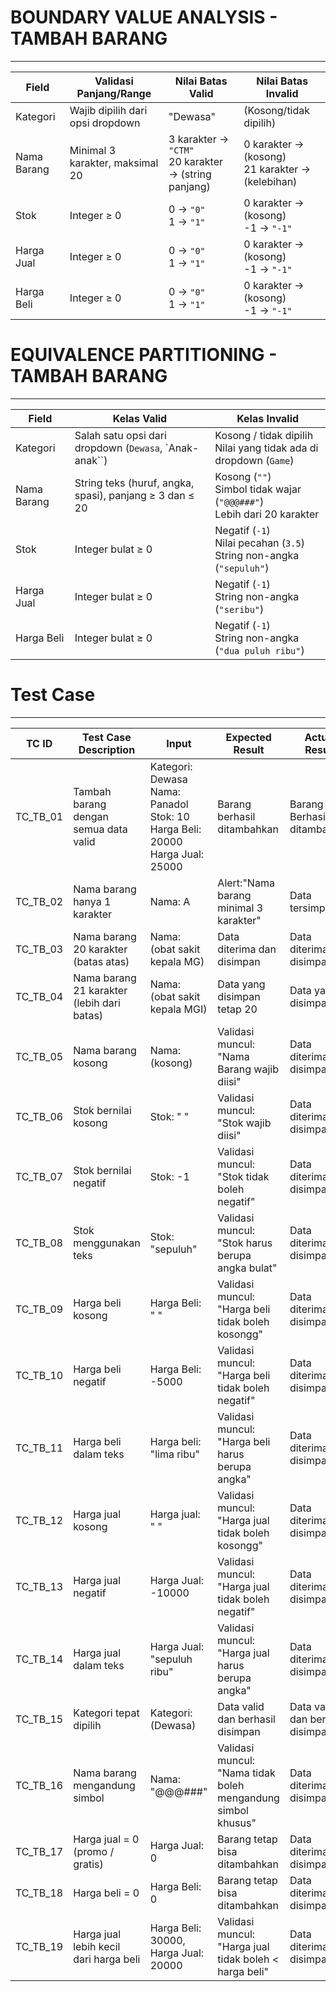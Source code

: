 # BOUNDARY VALUE ANALYSIS - TAMBAH BARANG
---
| Field       | Validasi Panjang/Range           | Nilai Batas Valid                                         | Nilai Batas Invalid                                     |
| ----------- | -------------------------------- | --------------------------------------------------------- | ------------------------------------------------------- |
| Kategori    | Wajib dipilih dari opsi dropdown | "Dewasa"                                            | (Kosong/tidak dipilih)                                |
| Nama Barang | Minimal 3 karakter, maksimal 20 | 3 karakter →  `"CTM"`<br>20 karakter →  (string panjang) | 0 karakter →  (kosong)<br>21 karakter →  (kelebihan) |
| Stok        | Integer ≥ 0                      | 0 →  `"0"`<br>1 →  `"1"`                                | 0 karakter →  (kosong)<br>-1 →  `"-1"`                                           |
| Harga Jual  | Integer ≥ 0                      | 0 →  `"0"`<br>1 →  `"1"`                                | 0 karakter →  (kosong)<br>-1 →  `"-1"`                                           |
| Harga Beli  | Integer ≥ 0                      | 0 →  `"0"`<br>1 →  `"1"`                                | 0 karakter →  (kosong)<br>-1 →  `"-1"`                                           |

# EQUIVALENCE PARTITIONING - TAMBAH BARANG
---
| Field       | Kelas Valid                                                        | Kelas Invalid                                                               |
| ----------- | ------------------------------------------------------------------ | --------------------------------------------------------------------------- |
| Kategori    | Salah satu opsi dari dropdown (`Dewasa`, `Anak-anak``) | Kosong / tidak dipilih<br>Nilai yang tidak ada di dropdown (`Game`)         |
| Nama Barang | String teks (huruf, angka, spasi), panjang ≥ 3 dan ≤ 20           | Kosong (`""`)<br>Simbol tidak wajar (`"@@@###"`)<br>Lebih dari 20 karakter |
| Stok        | Integer bulat ≥ 0                                                  | Negatif (`-1`)<br>Nilai pecahan (`3.5`)<br>String non-angka (`"sepuluh"`)   |
| Harga Jual  | Integer bulat ≥ 0                                                  | Negatif (`-1`)<br>String non-angka (`"seribu"`)                             |
| Harga Beli  | Integer bulat ≥ 0                                                  | Negatif (`-1`)<br>String non-angka (`"dua puluh ribu"`)                     |

# Test Case
---
| TC ID     | Test Case Description                               | Input                                   | Expected Result                                  | Actual Result | Status Uji |
|-----------|-----------------------------------------------------|-----------------------------------------|--------------------------------------------------|--------|----|
| TC_TB_01  | Tambah barang dengan semua data valid               | Kategori: Dewasa<br>Nama: Panadol<br>Stok: 10<br>Harga Beli: 20000<br>Harga Jual: 25000 | Barang berhasil ditambahkan                      |Barang Berhasil ditambahkan| ✅     |
| TC_TB_02  | Nama barang hanya 1 karakter           | Nama: A                                 | Alert:"Nama barang minimal 3 karakter"                                    |Data tersimpan | ❌     |
| TC_TB_03  | Nama barang 20 karakter (batas atas)              | Nama: (obat sakit kepala MG)                       | Data diterima dan disimpan                                  |Data diterima dan disimpan | ✅     |
| TC_TB_04  | Nama barang 21 karakter (lebih dari batas)              | Nama: (obat sakit kepala MGI)                       | Data yang disimpan tetap 20                                    | Data yang disimpan 20 | ✅     |
| TC_TB_05  | Nama barang kosong                                  | Nama: (kosong)                          | Validasi muncul: "Nama Barang wajib diisi"       |Data diterima dan disimpan| ❌     |
| TC_TB_06  | Stok bernilai kosong                               | Stok: " "                                | Validasi muncul: "Stok wajib diisi"      |Data diterima dan disimpan| ❌     |
| TC_TB_07  | Stok bernilai negatif                               | Stok: -1                                | Validasi muncul: "Stok tidak boleh negatif"      |Data diterima dan disimpan| ❌     |
| TC_TB_08  | Stok menggunakan teks                               | Stok: "sepuluh"                         | Validasi muncul: "Stok harus berupa angka bulat" |Data diterima dan disimpan| ❌     |
| TC_TB_09  | Harga beli kosong                                  | Harga Beli: " "                       | Validasi muncul: "Harga beli tidak boleh kosongg"|Data diterima dan disimpan| ❌     |
| TC_TB_10  | Harga beli negatif                                  | Harga Beli: -5000                       | Validasi muncul: "Harga beli tidak boleh negatif"|Data diterima dan disimpan| ❌     |
| TC_TB_11  | Harga beli dalam teks                               | Harga beli: "lima ribu"              | Validasi muncul: "Harga beli harus berupa angka" |Data diterima dan disimpan| ❌     |
| TC_TB_12  | Harga jual kosong                                  | Harga jual: " "                       | Validasi muncul: "Harga jual tidak boleh kosongg"|Data diterima dan disimpan| ❌     |
| TC_TB_13  | Harga jual negatif                                  | Harga Jual: -10000                      | Validasi muncul: "Harga jual tidak boleh negatif"|Data diterima dan disimpan| ❌     |
| TC_TB_14  | Harga jual dalam teks                               | Harga Jual: "sepuluh ribu"              | Validasi muncul: "Harga jual harus berupa angka" |Data diterima dan disimpan| ❌     |
| TC_TB_15  | Kategori tepat dipilih                             | Kategori: (Dewasa)                      | Data valid dan berhasil disimpan        |Data valid dan berhasil disimpan | ✅     |
| TC_TB_16  | Nama barang mengandung simbol                      | Nama: "@@@###"                          | Validasi muncul: "Nama tidak boleh mengandung simbol khusus" |Data diterima dan disimpan| ❌     |
| TC_TB_17  | Harga jual = 0 (promo / gratis)                     | Harga Jual: 0                           | Barang tetap bisa ditambahkan                    |Data diterima dan disimpan| ✅     |
| TC_TB_18  | Harga beli = 0                                      | Harga Beli: 0                           | Barang tetap bisa ditambahkan                    |Data diterima dan disimpan| ✅     |
| TC_TB_19  | Harga jual lebih kecil dari harga beli              | Harga Beli: 30000, Harga Jual: 20000    | Validasi muncul: "Harga jual tidak boleh < harga beli" |Data diterima dan disimpan| ❌     |
